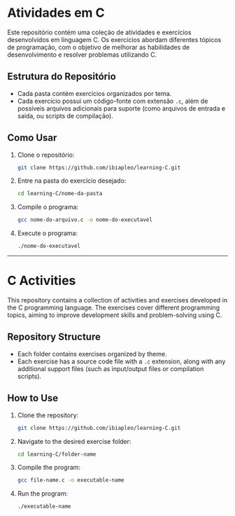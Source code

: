 # Atividades em C

Este repositório contém uma coleção de atividades e exercícios desenvolvidos em linguagem C. Os exercícios abordam diferentes tópicos de programação, com o objetivo de melhorar as habilidades de desenvolvimento e resolver problemas utilizando C.

## Estrutura do Repositório

- Cada pasta contém exercícios organizados por tema.
- Cada exercício possui um código-fonte com extensão `.c`, além de possíveis arquivos adicionais para suporte (como arquivos de entrada e saída, ou scripts de compilação).

## Como Usar

1. Clone o repositório:
   ```bash
   git clone https://github.com/ibiapleo/learning-C.git

2. Entre na pasta do exercício desejado:
    ```bash
    cd learning-C/nome-da-pasta

3. Compile o programa:
    ```bash
    gcc nome-do-arquivo.c -o nome-do-executavel

4. Execute o programa:
    ```bash
    ./nome-do-executavel

---


# C Activities

This repository contains a collection of activities and exercises developed in the C programming language. The exercises cover different programming topics, aiming to improve development skills and problem-solving using C.

## Repository Structure

- Each folder contains exercises organized by theme.
- Each exercise has a source code file with a `.c` extension, along with any additional support files (such as input/output files or compilation scripts).

## How to Use

1. Clone the repository:
   ```bash
   git clone https://github.com/ibiapleo/learning-C.git

2. Navigate to the desired exercise folder:
   ```bash
   cd learning-C/folder-name

3. Compile the program:
   ```bash
   gcc file-name.c -o executable-name

4. Run the program:
   ```bash
   ./executable-name





